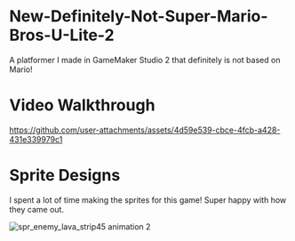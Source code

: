 # New-Definitely-Not-Super-Mario-Bros-U-Lite-2
A platformer I made in GameMaker Studio 2 that definitely is not based on Mario!


# Video Walkthrough
https://github.com/user-attachments/assets/4d59e539-cbce-4fcb-a428-431e339979c1

# Sprite Designs
I spent a lot of time making the sprites for this game! Super happy with how they came out.

![spr_enemy_lava_strip45 animation 2](https://github.com/user-attachments/assets/dbbade9b-f23b-4f7f-9b66-e8c37c55e32b)
